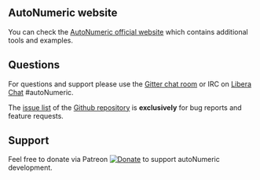 ## AutoNumeric website

You can check the [AutoNumeric official website](http://autonumeric.org) which contains additional tools and examples.

## Questions

For questions and support please use the [Gitter chat room](https://gitter.im/autoNumeric/autoNumeric) or IRC on [Libera Chat](https://web.libera.chat/) #autoNumeric.

The [issue list](https://github.com/autoNumeric/autoNumeric/issues/) of the [Github repository](https://github.com/autoNumeric/autoNumeric/) is **exclusively** for bug reports and feature requests.

## Support

Feel free to donate via Patreon [![Donate][patreon-image]][patreon-url] to support autoNumeric development.


[patreon-url]: https://www.patreon.com/AlexandreBonneau
[patreon-image]: https://img.shields.io/badge/patreon-donate-orange.svg

